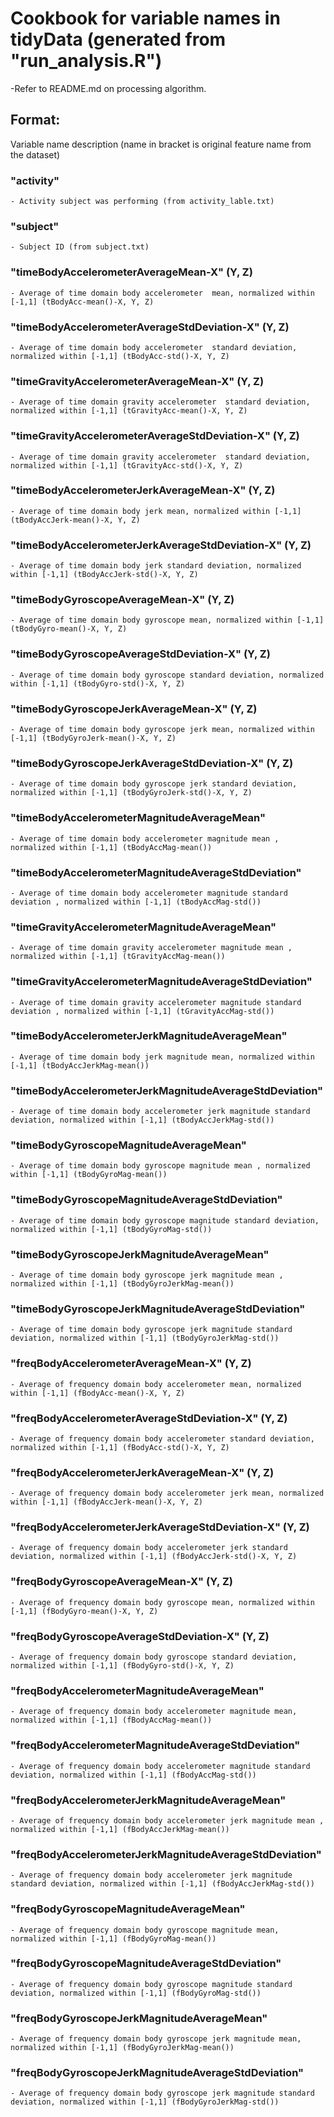 # Cookbook for variable names in tidyData (generated from "run_analysis.R")
-Refer to README.md on processing algorithm.
## Format:
Variable name description (name in bracket is original feature name from the dataset)
### "activity"
	- Activity subject was performing (from activity_lable.txt)
### "subject"
	- Subject ID (from subject.txt)                                           
### "timeBodyAccelerometerAverageMean-X"  (Y, Z)
	- Average of time domain body accelerometer  mean, normalized within [-1,1] (tBodyAcc-mean()-X, Y, Z)
### "timeBodyAccelerometerAverageStdDeviation-X" (Y, Z)
	- Average of time domain body accelerometer  standard deviation,  normalized within [-1,1] (tBodyAcc-std()-X, Y, Z)
### "timeGravityAccelerometerAverageMean-X" (Y, Z)
	- Average of time domain gravity accelerometer  standard deviation,  normalized within [-1,1] (tGravityAcc-mean()-X, Y, Z)
### "timeGravityAccelerometerAverageStdDeviation-X" (Y, Z)
	- Average of time domain gravity accelerometer  standard deviation,  normalized within [-1,1] (tGravityAcc-std()-X, Y, Z)       
### "timeBodyAccelerometerJerkAverageMean-X" (Y, Z)
	- Average of time domain body jerk mean, normalized within [-1,1] (tBodyAccJerk-mean()-X, Y, Z)
### "timeBodyAccelerometerJerkAverageStdDeviation-X" (Y, Z)
	- Average of time domain body jerk standard deviation, normalized within [-1,1] (tBodyAccJerk-std()-X, Y, Z)      
### "timeBodyGyroscopeAverageMean-X" (Y, Z)
	- Average of time domain body gyroscope mean, normalized within [-1,1] (tBodyGyro-mean()-X, Y, Z)
### "timeBodyGyroscopeAverageStdDeviation-X" (Y, Z)
	- Average of time domain body gyroscope standard deviation, normalized within [-1,1] (tBodyGyro-std()-X, Y, Z)          
### "timeBodyGyroscopeJerkAverageMean-X" (Y, Z)
	- Average of time domain body gyroscope jerk mean, normalized within [-1,1] (tBodyGyroJerk-mean()-X, Y, Z)
### "timeBodyGyroscopeJerkAverageStdDeviation-X" (Y, Z)
	- Average of time domain body gyroscope jerk standard deviation, normalized within [-1,1] (tBodyGyroJerk-std()-X, Y, Z)
### "timeBodyAccelerometerMagnitudeAverageMean"
	- Average of time domain body accelerometer magnitude mean , normalized within [-1,1] (tBodyAccMag-mean())
### "timeBodyAccelerometerMagnitudeAverageStdDeviation"
	- Average of time domain body accelerometer magnitude standard deviation , normalized within [-1,1] (tBodyAccMag-std())
### "timeGravityAccelerometerMagnitudeAverageMean"
	- Average of time domain gravity accelerometer magnitude mean , normalized within [-1,1] (tGravityAccMag-mean())
### "timeGravityAccelerometerMagnitudeAverageStdDeviation"
	- Average of time domain gravity accelerometer magnitude standard deviation , normalized within [-1,1] (tGravityAccMag-std())
### "timeBodyAccelerometerJerkMagnitudeAverageMean"
	- Average of time domain body jerk magnitude mean, normalized within [-1,1] (tBodyAccJerkMag-mean())
### "timeBodyAccelerometerJerkMagnitudeAverageStdDeviation"
	- Average of time domain body accelerometer jerk magnitude standard deviation, normalized within [-1,1] (tBodyAccJerkMag-std())
### "timeBodyGyroscopeMagnitudeAverageMean"
	- Average of time domain body gyroscope magnitude mean , normalized within [-1,1] (tBodyGyroMag-mean())
### "timeBodyGyroscopeMagnitudeAverageStdDeviation"
	- Average of time domain body gyroscope magnitude standard deviation, normalized within [-1,1] (tBodyGyroMag-std())     
### "timeBodyGyroscopeJerkMagnitudeAverageMean"
	- Average of time domain body gyroscope jerk magnitude mean , normalized within [-1,1] (tBodyGyroJerkMag-mean())
### "timeBodyGyroscopeJerkMagnitudeAverageStdDeviation"
	- Average of time domain body gyroscope jerk magnitude standard deviation, normalized within [-1,1] (tBodyGyroJerkMag-std())  
### "freqBodyAccelerometerAverageMean-X" (Y, Z)
	- Average of frequency domain body accelerometer mean, normalized within [-1,1] (fBodyAcc-mean()-X, Y, Z)
### "freqBodyAccelerometerAverageStdDeviation-X" (Y, Z)
	- Average of frequency domain body accelerometer standard deviation, normalized within [-1,1] (fBodyAcc-std()-X, Y, Z)               
### "freqBodyAccelerometerJerkAverageMean-X" (Y, Z)
	- Average of frequency domain body accelerometer jerk mean, normalized within [-1,1] (fBodyAccJerk-mean()-X, Y, Z)
### "freqBodyAccelerometerJerkAverageStdDeviation-X" (Y, Z)
	- Average of frequency domain body accelerometer jerk standard deviation, normalized within [-1,1] (fBodyAccJerk-std()-X, Y, Z)  
### "freqBodyGyroscopeAverageMean-X" (Y, Z)
	- Average of frequency domain body gyroscope mean, normalized within [-1,1] (fBodyGyro-mean()-X, Y, Z)
### "freqBodyGyroscopeAverageStdDeviation-X" (Y, Z)
	- Average of frequency domain body gyroscope standard deviation, normalized within [-1,1] (fBodyGyro-std()-X, Y, Z)           
### "freqBodyAccelerometerMagnitudeAverageMean"
	- Average of frequency domain body accelerometer magnitude mean, normalized within [-1,1] (fBodyAccMag-mean())
### "freqBodyAccelerometerMagnitudeAverageStdDeviation"
	- Average of frequency domain body accelerometer magnitude standard deviation, normalized within [-1,1] (fBodyAccMag-std())  
### "freqBodyAccelerometerJerkMagnitudeAverageMean"
	- Average of frequency domain body accelerometer jerk magnitude mean , normalized within [-1,1] (fBodyAccJerkMag-mean())
### "freqBodyAccelerometerJerkMagnitudeAverageStdDeviation"
	- Average of frequency domain body accelerometer jerk magnitude standard deviation, normalized within [-1,1] (fBodyAccJerkMag-std())
### "freqBodyGyroscopeMagnitudeAverageMean"
	- Average of frequency domain body gyroscope magnitude mean, normalized within [-1,1] (fBodyGyroMag-mean())
### "freqBodyGyroscopeMagnitudeAverageStdDeviation"
	- Average of frequency domain body gyroscope magnitude standard deviation, normalized within [-1,1] (fBodyGyroMag-std())     
### "freqBodyGyroscopeJerkMagnitudeAverageMean"
	- Average of frequency domain body gyroscope jerk magnitude mean, normalized within [-1,1] (fBodyGyroJerkMag-mean())
### "freqBodyGyroscopeJerkMagnitudeAverageStdDeviation"
	- Average of frequency domain body gyroscope jerk magnitude standard deviation, normalized within [-1,1] (fBodyGyroJerkMag-std())